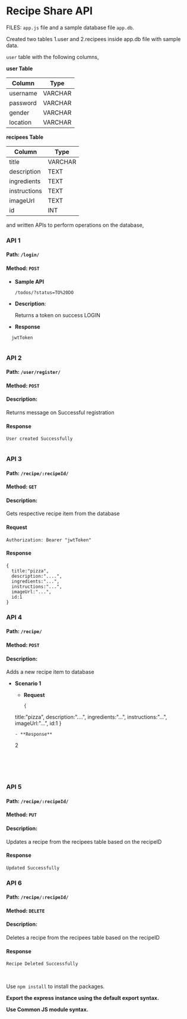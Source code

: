 # Recipe Share API

FILES: `app.js` file and a sample database file `app.db`.

Created two tables 1.user and 2.recipees inside app.db file with sample data.

`user` table  with the following columns,

**user Table**

| Column       | Type    |
| --------     | ------- |
| username     | VARCHAR |
| password     | VARCHAR |
| gender       | VARCHAR |
| location     | VARCHAR |

**recipees Table**

| Column          | Type    |
| --------        | ------- |
| title           | VARCHAR |
| description     | TEXT    |
| ingredients     | TEXT    |
| instructions    | TEXT    |
| imageUrl        | TEXT    |
| id              |INT      |

and written APIs to perform operations on the database,

### API 1

#### Path: `/login/`

#### Method: `POST`

  - **Sample API**
    ```
    /todos/?status=TO%20DO
    ```
  - **Description**:

    Returns a token on success LOGIN

  - **Response**

 ```
   jwtToken
  
```


### API 2

#### Path: `/user/register/`

#### Method: `POST`

#### Description:

Returns message on Successful registration

#### Response

```
User created Successfully
  
```



### API 3

#### Path: `/recipe/:recipeId/`

#### Method: `GET`

#### Description:

Gets respective recipe item from the database

#### Request

```
Authorization: Bearer "jwtToken"
```

#### Response

```
{
  title:"pizza",
  description:"....",
  ingredients:"...",
  instructions:"...",
  imageUrl:"...",
  id:1
}
```

### API 4

#### Path: `/recipe/`

#### Method: `POST`

#### Description:

Adds a new recipe item to database

- **Scenario 1**

  - **Request**
    ```
    {
  title:"pizza",
  description:"....",
  ingredients:"...",
  instructions:"...",
  imageUrl:"...",
  id:1
    }
    ```
  - **Response**

    ```
    2
    ```



 

### API 5

#### Path: `/recipe/:recipeId/`

#### Method: `PUT`

#### Description:

Updates a recipe from the recipees table based on the recipeID

#### Response

```
Updated Successfully
```

### API 6

#### Path: `/recipe/:recipeId/`

#### Method: `DELETE`

#### Description:

Deletes a recipe from the recipees table based on the recipeID

#### Response

```
Recipe Deleted Successfully
```

<br/>

Use `npm install` to install the packages.

**Export the express instance using the default export syntax.**

**Use Common JS module syntax.**
